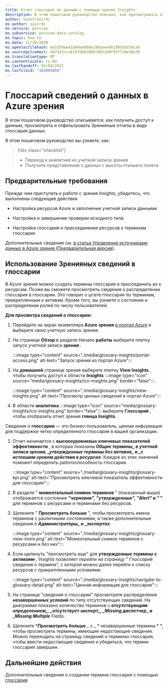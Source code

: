 ```yaml
---
title: Отчет глоссария по данным с помощью зрения Insights
description: В этом пошаговом руководство описано, как просматривать и использовать отчеты глоссария зрения Insights для ваших данных.
author: SunetraVirdi
ms.author: suvirdi
ms.service: purview
ms.subservice: purview-data-catalog
ms.topic: how-to
ms.date: 11/20/2020
ms.openlocfilehash: eb1d59ae41b04be60dec90aaee4b2305b6d39ca6
ms.sourcegitcommit: 4b7a53cca4197db8166874831b9f93f716e38e30
ms.translationtype: MT
ms.contentlocale: ru-RU
ms.lasthandoff: 03/04/2021
ms.locfileid: "102095856"
---
```

# <a name="glossary-insights-on-your-data-in-azure-purview"></a>Глоссарий сведений о данных в Azure зрения

В этом пошаговом руководство описывается, как получить доступ к данным, просмотреть и отфильтровать Зренияные отчеты в виде глоссария данных.

В этом пошаговом руководство вы узнаете, как:

> [!div class="checklist"]
> - Переход к аналитике из учетной записи зрения
> - Получите представление о данных с высоты птичьего полета

## <a name="prerequisites"></a>Предварительные требования

Прежде чем приступить к работе с зрения Insights, убедитесь, что выполнены следующие действия.

- Настройка ресурсов Azure и заполнение учетной записи данными

- Настройка и завершение проверки исходного типа

- Настройка глоссария и присоединение ресурсов к терминам глоссария

Дополнительные сведения см. [в статье Управление источниками данных в Azure зрения (Предварительная версия)](manage-data-sources.md).

## <a name="use-purview-glossary-insights"></a>Использование Зренияных сведений в глоссарии

В Azure зрения можно создать термины глоссария и присоединить их к ресурсам. Позже вы сможете просмотреть сведения о распределении глоссария в глоссарии. Это говорит о штате глоссария по терминам, прикрепленным к активам. Кроме того, вы узнаете о состоянии и распределении ролей по числу пользователей.

**Для просмотра сведений о глоссарии:**

1. Перейдите на экран экземпляра **Azure зрения** [в портал Azure](https://aka.ms/purviewportal) и выберите свою учетную запись зрения.

1. На странице **Обзор** в разделе Начало **работы** выберите плитку запуск учетной записи **зрения** .

   :::image type="content" source="./media/glossary-insights/portal-access.png" alt-text="Запуск зрения из портал Azure":::

1. На **домашней** странице зрения выберите плитку **View Insights** , чтобы получить доступ к области **Insights** :::image type="icon" source="media/glossary-insights/ico-insights.png" border="false"::: .

   :::image type="content" source="./media/glossary-insights/view-insights.png" alt-text="Просмотр ценных сведений в портал Azure":::

1. В области **аналитика** :::image type="icon" source="media/glossary-insights/ico-insights.png" border="false"::: выберите **Глоссарий** , чтобы отобразить отчет зрения **глянца Insights** .

Сведения о **глоссарии** — это бизнес-пользователь, ценная информация для поддержки четко определенного глоссария в вашей организации.

1. Отчет начинается с **высокоуровневых ключевых показателей эффективности** , в которых показаны **_Общие термины_*_ в учетной записи зрения, _*_утвержденные термины без активов_*_ и _*_с истекшим сроком действия в ресурсах_**. Каждое из этих значений поможет определить работоспособность глоссария.

   :::image type="content" source="./media/glossary-insights/glossary-kpi.png" alt-text="Просмотреть ключевой показатель эффективности для глоссария"::: 


2. В разделе " **моментальный снимок терминов** " (показанный выше) отображается состояние **_"черновик"_*_, "_*_утвержденные_*_", "_*_Alert_*_" и "_* "** для терминов с ресурсами и терминами без ресурсов.

3. Щелкните " **Просмотреть больше** ", чтобы просмотреть имена терминов с различными состояниями, а также дополнительные сведения о **_Администраторы_*_ и _*_экспертах_**. 

   :::image type="content" source="./media/glossary-insights/glossary-view-more.png" alt-text="Моментальный снимок терминов с ресурсами и без них":::  

4. Если щелкнуть "просмотреть еще" для ***утвержденные термины с активами** _, Insights позволяет перейти на страницу "_ *Глоссарий** сведения о термине", с которой можно далее перейти к списку ресурсов с прикрепленными условиями. 

   :::image type="content" source="./media/glossary-insights/navigate-to-glossary-detail.png" alt-text="Ценная информация для глоссария"::: 

4. На странице "сведения о глоссарии" просмотрите распределение **незавершенных условий** по типу отсутствующих сведений. На диаграмме показано количество терминов с **_отсутствующим определением_*_, _*_отсутствует эксперт_*_, _*_Missing диспетчер_*_ и _*_Missing Multiple_** Fields.

1. Щелкните ***Просмотреть больше** _ с _ * незавершенные термины * *, чтобы просмотреть термины, имеющие недостающие сведения. Можно переходить на страницу сведений о терминах глоссария, чтобы ввести недостающие сведения и убедиться, что термин глоссария завершен.

## <a name="next-steps"></a>Дальнейшие действия

Дополнительные сведения о создании термина глоссария с помощью [глоссария](./how-to-create-import-export-glossary.md)